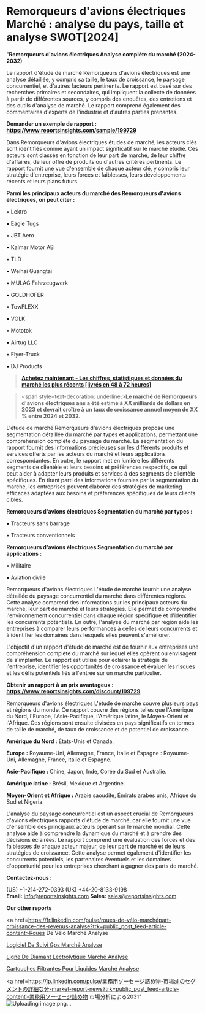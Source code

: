 # Remorqueurs d'avions électriques Marché : analyse du pays, taille et analyse SWOT[2024]

"<strong>Remorqueurs d'avions électriques Analyse complète du marché (2024-2032)</strong>

Le rapport d'étude de marché Remorqueurs d'avions électriques est une analyse détaillée, y compris sa taille, le taux de croissance, le paysage concurrentiel, et d'autres facteurs pertinents. Le rapport est basé sur des recherches primaires et secondaires, qui impliquent la collecte de données à partir de différentes sources, y compris des enquêtes, des entretiens et des outils d'analyse de marché. Le rapport comprend également des commentaires d'experts de l'industrie et d'autres parties prenantes.

<strong>Demander un exemple de rapport : </strong><strong><a href=https://www.reportsinsights.com/sample/199729>https://www.reportsinsights.com/sample/199729</a></strong>

Dans Remorqueurs d'avions électriques études de marché, les acteurs clés sont identifiés comme ayant un impact significatif sur le marché étudié. Ces acteurs sont classés en fonction de leur part de marché, de leur chiffre d'affaires, de leur offre de produits ou d'autres critères pertinents. Le rapport fournit une vue d'ensemble de chaque acteur clé, y compris leur stratégie d'entreprise, leurs forces et faiblesses, leurs développements récents et leurs plans futurs.

<strong>Parmi les principaux acteurs du marché des Remorqueurs d'avions électriques, on peut citer :</strong>

• Lektro

• Eagle Tugs

• JBT Aero

• Kalmar Motor AB

• TLD

• Weihai Guangtai

• MULAG Fahrzeugwerk

• GOLDHOFER

• TowFLEXX

• VOLK

• Mototok

• Airtug LLC

• Flyer-Truck

• DJ Products

<blockquote><a href=https://reportsinsights.com/buynow/199729><span style=text-decoration: underline;><strong>Achetez maintenant - Les chiffres, statistiques et données du marché les plus récents [livrés en 48 à 72 heures]</strong></span></a></blockquote>
<blockquote>
<div class=group w-full text-gray-800 dark:text-gray-100 border-b border-black/10 dark:border-gray-900/50 bg-gray-50 dark:bg-[#444654]>
<div class=flex p-4 gap-4 text-base md:gap-6 md:max-w-2xl lg:max-w-xl xl:max-w-3xl md:py-6 lg:px-0 m-auto>
<div class=relative flex flex-col w-[calc(100%-50px)] gap-1 md:gap-3 lg:w-[calc(100%-115px)]>
<div class=flex flex-grow flex-col gap-3>
<div class=min-h-[20px] flex flex-col items-start gap-4 whitespace-pre-wrap break-words>
<div class=result-streaming markdown prose w-full break-words dark:prose-invert light>

<span style=text-decoration: underline;><strong>Le marché de Remorqueurs d'avions électriques ans a été estimé à XX milliards de dollars en 2023 et devrait croître à un taux de croissance annuel moyen de XX % entre 2024 et 2032.</strong></span>

</div>
</div>
</div>
</div>
</div>
</div></blockquote>
L'étude de marché Remorqueurs d'avions électriques propose une segmentation détaillée du marché par types et applications, permettant une compréhension complète du paysage du marché. La segmentation du rapport fournit des informations précieuses sur les différents produits et services offerts par les acteurs du marché et leurs applications correspondantes. En outre, le rapport met en lumière les différents segments de clientèle et leurs besoins et préférences respectifs, ce qui peut aider à adapter leurs produits et services à des segments de clientèle spécifiques. En tirant parti des informations fournies par la segmentation du marché, les entreprises peuvent élaborer des stratégies de marketing efficaces adaptées aux besoins et préférences spécifiques de leurs clients cibles.

<strong>Remorqueurs d'avions électriques Segmentation du marché par types :</strong>

• Tracteurs sans barrage

• Tracteurs conventionnels

<strong>Remorqueurs d'avions électriques Segmentation du marché par applications :</strong>

• Militaire

• Aviation civile

Remorqueurs d'avions électriques L'étude de marché fournit une analyse détaillée du paysage concurrentiel du marché dans différentes régions. Cette analyse comprend des informations sur les principaux acteurs du marché, leur part de marché et leurs stratégies. Elle permet de comprendre l'environnement concurrentiel dans chaque région spécifique et d'identifier les concurrents potentiels. En outre, l'analyse du marché par région aide les entreprises à comparer leurs performances à celles de leurs concurrents et à identifier les domaines dans lesquels elles peuvent s'améliorer.

L'objectif d'un rapport d'étude de marché est de fournir aux entreprises une compréhension complète du marché sur lequel elles opèrent ou envisagent de s'implanter. Le rapport est utilisé pour éclairer la stratégie de l'entreprise, identifier les opportunités de croissance et évaluer les risques et les défis potentiels liés à l'entrée sur un marché particulier.

<strong>Obtenir un rapport à un prix avantageux : <a href=https://www.reportsinsights.com/discount/199729>https://www.reportsinsights.com/discount/199729</a></strong>

Remorqueurs d'avions électriques L'étude de marché couvre plusieurs pays et régions du monde. Ce rapport couvre des régions telles que l'Amérique du Nord, l'Europe, l'Asie-Pacifique, l'Amérique latine, le Moyen-Orient et l'Afrique. Ces régions sont ensuite divisées en pays significatifs en termes de taille de marché, de taux de croissance et de potentiel de croissance.

<strong>Amérique du Nord :</strong> États-Unis et Canada.

<strong>Europe :</strong> Royaume-Uni, Allemagne, France, Italie et Espagne : Royaume-Uni, Allemagne, France, Italie et Espagne.

<strong>Asie-Pacifique :</strong> Chine, Japon, Inde, Corée du Sud et Australie.

<strong>Amérique latine :</strong> Brésil, Mexique et Argentine.

<strong>Moyen-Orient et Afrique :</strong> Arabie saoudite, Émirats arabes unis, Afrique du Sud et Nigeria.

L'analyse du paysage concurrentiel est un aspect crucial de Remorqueurs d'avions électriques rapports d'étude de marché, car elle fournit une vue d'ensemble des principaux acteurs opérant sur le marché mondial. Cette analyse aide à comprendre la dynamique du marché et à prendre des décisions éclairées. Le rapport comprend une évaluation des forces et des faiblesses de chaque acteur majeur, de leur part de marché et de leurs stratégies de croissance. Cette analyse permet également d'identifier les concurrents potentiels, les partenaires éventuels et les domaines d'opportunité pour les entreprises cherchant à gagner des parts de marché.

<strong>Contactez-nous :</strong>

(US) +1-214-272-0393
(UK) +44-20-8133-9198
<strong>Email:</strong> <a>info@reportsinsights.com</a>
<strong>Sales:</strong> <a>sales@reportsinsights.com</a>

<strong>Our other reports</strong>

<a href=https://fr.linkedin.com/pulse/roues-de-vélo-marchépart-croissance-des-revenus-analyse?trk=public_post_feed-article-content>Roues De Vélo Marché Analyse</a>

<a href=https://www.linkedin.com/pulse/logiciel-de-suivi-gps-march%C3%A9-segmentation-r4erf/>Logiciel De Suivi Gps Marché Analyse</a>

<a href=https://www.linkedin.com/pulse/ligne-de-diamant-%C3%A9lectrolytique-march%C3%A9-analyse-b2yif/>Ligne De Diamant Lectrolytique Marché Analyse</a>

<a href=https://www.linkedin.com/pulse/cartouches-filtrantes-pour-liquides-march%C3%A9-ll38c/>Cartouches Filtrantes Pour Liquides Marché Analyse</a>

<a href=https://jp.linkedin.com/pulse/業務用ソーセージ詰め物-市場allのセグメントの詳細な分-market-report-news?trk=public_post_feed-article-content>業務用ソーセージ詰め物 市場分析による2031</a>"
![Uploading image.png…]()
